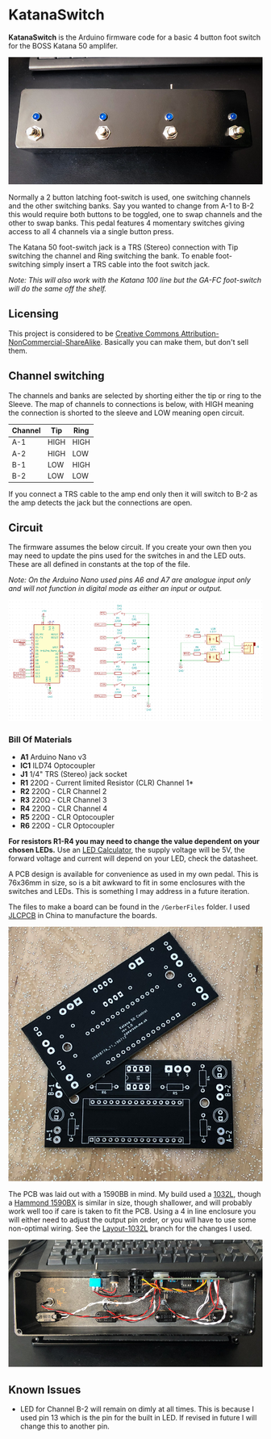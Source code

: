 # KatanaSwitch

**KatanaSwitch** is the Arduino firmware code for a basic 4 button foot switch for the BOSS Katana 50 amplifer.

![Completed Foot Switch using 1032L enclosure](/images/IMG_0120.jpg)

Normally a 2 button latching foot-switch is used, one switching channels and the other switching banks. Say you wanted to change from A-1 to B-2 this would require both buttons to be toggled, one to swap channels and the other to swap banks.  This pedal features 4 momentary switches giving access to all 4 channels via a single button press.

The Katana 50 foot-switch jack is a TRS (Stereo) connection with Tip switching the channel and Ring switching the bank.  To enable foot-switching simply insert a TRS cable into the foot switch jack.

*Note: This will also work with the Katana 100 line but the GA-FC foot-switch will do the same off the shelf.*

## Licensing

This project is considered to be [Creative Commons Attribution-NonCommercial-ShareAlike][cc].  Basically you can make them, but don't sell them.

## Channel switching

The channels and banks are selected by shorting either the tip or ring to the Sleeve.  The map of channels to connections is below, with HIGH meaning the connection is shorted to the sleeve and LOW meaning open circuit.

| Channel | Tip | Ring |
|---------|-----|------|
| A-1 | HIGH | HIGH |
| A-2 | HIGH | LOW |
| B-1 | LOW | HIGH |
| B-2 | LOW | LOW |

If you connect a TRS cable to the amp end only then it will switch to B-2 as the amp detects the jack but the connections are open.

## Circuit

The firmware assumes the below circuit.  If you create your own then you may need to update the pins used for the switches in and the LED outs.  These are all defined in constants at the top of the file.

*Note: On the Arduino Nano used pins A6 and A7 are analogue input only and will not function in digital mode as either an input or output.*

![Circuit Diagram](/images/KatanaSwitchCircuit.png)

### Bill Of Materials

 * **A1** Arduino Nano v3
 * **IC1** ILD74 Optocoupler
 * **J1** 1/4" TRS (Stereo) jack socket
 * **R1** 220Ω - Current limited Resistor (CLR) Channel 1*
 * **R2** 220Ω - CLR Channel 2
 * **R3** 220Ω - CLR Channel 3
 * **R4** 220Ω - CLR Channel 4
 * **R5** 220Ω - CLR Optocoupler
 * **R6** 220Ω - CLR Optocoupler

**For resistors R1-R4 you may need to change the value dependent on your chosen LEDs.**  Use an [LED Calculator][ledcalc], the supply voltage will be 5V, the forward voltage and current will depend on your LED, check the datasheet.

A PCB design is available for convenience as used in my own pedal.  This is 76x36mm in size, so is a bit awkward to fit in some enclosures with the switches and LEDs.  This is something I may address in a future iteration.

The files to make a board can be found in the ```/GerberFiles``` folder.  I used [JLCPCB] in China to manufacture the boards.

![JLCPCB made boards](/images/IMG_9425.jpg)

The PCB was laid out with a 1590BB in mind.  My build used a [1032L], though a [Hammond 1590BX][1590bx] is similar in size, though shallower, and will probably work well too if care is taken to fit the PCB.  Using a 4 in line enclosure you will either need to adjust the output pin order, or you will have to use some non-optimal wiring.  See the [Layout-1032L](/themaninthesuitcase/KatanaSwitch/Layout-1032L) branch for the changes I used.

![Internals of my 1032L build](/images/IMG_0117.jpg)

## Known Issues

 * LED for Channel B-2 will remain on dimly at all times.  This is because I used pin 13 which is the pin for the built in LED.  If revised in future I will change this to another pin.

[jlcpcb]: https://jlcpcb.com/
[ledcalc]: http://led.linear1.org/1led.wiz/
[cc]: https://creativecommons.org/licenses/by-nc-sa/4.0/
[1590bx]: http://www.hammondmfg.com/pdf2/1590BX.pdf
[1032L]: http://www.timetravelaudio.co.uk/shop/components/powder-coated-die-cast-aluminium-enclosures/